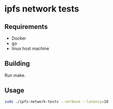 # ipfs network tests

## Requirements

- Docker
- go
- linux host machine

## Building

Run make.

## Usage

```sh
sudo ./ipfs-network-tests --verbose --latency=10
```

